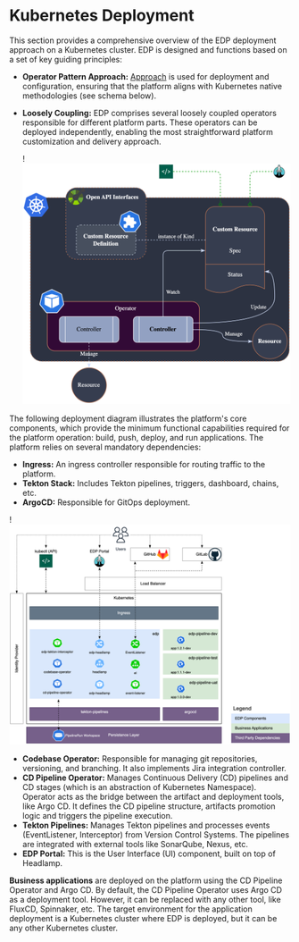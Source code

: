 # Kubernetes Deployment

This section provides a comprehensive overview of the EDP deployment approach on a Kubernetes cluster. EDP is designed and functions based on a set of key guiding principles:

* **Operator Pattern Approach:** [Approach](https://kubernetes.io/docs/concepts/extend-kubernetes/operator/) is used for deployment and configuration, ensuring that the platform aligns with Kubernetes native methodologies (see schema below).
* **Loosely Coupling:** EDP comprises several loosely coupled operators responsible for different platform parts. These operators can be deployed independently, enabling the most straightforward platform customization and delivery approach.

  !![Kubernetes Operator](../assets/developer-guide/architecture/operator-pattern-approach.png)

The following deployment diagram illustrates the platform's core components, which provide the minimum functional capabilities required for the platform operation: build, push, deploy, and run applications. The platform relies on several mandatory dependencies:

* **Ingress:** An ingress controller responsible for routing traffic to the platform.
* **Tekton Stack:** Includes Tekton pipelines, triggers, dashboard, chains, etc.
* **ArgoCD:** Responsible for GitOps deployment.

!![EPAM Delivery Platform Deployment Diagram](../assets/developer-guide/architecture/deployment-diagram.png)

* **Codebase Operator:** Responsible for managing git repositories, versioning, and branching. It also implements Jira integration controller.
* **CD Pipeline Operator:** Manages Continuous Delivery (CD) pipelines and CD stages (which is an abstraction of Kubernetes Namespace). Operator acts as the bridge between the artifact and deployment tools, like Argo CD. It defines the CD pipeline structure, artifacts promotion logic and triggers the pipeline execution.
* **Tekton Pipelines:** Manages Tekton pipelines and processes events (EventListener, Interceptor) from Version Control Systems. The pipelines are integrated with external tools like SonarQube, Nexus, etc.
* **EDP Portal:** This is the User Interface (UI) component, built on top of Headlamp.

**Business applications** are deployed on the platform using the CD Pipeline Operator and Argo CD. By default, the CD Pipeline Operator uses Argo CD as a deployment tool. However, it can be replaced with any other tool, like FluxCD, Spinnaker, etc. The target environment for the application deployment is a Kubernetes cluster where EDP is deployed, but it can be any other Kubernetes cluster.
